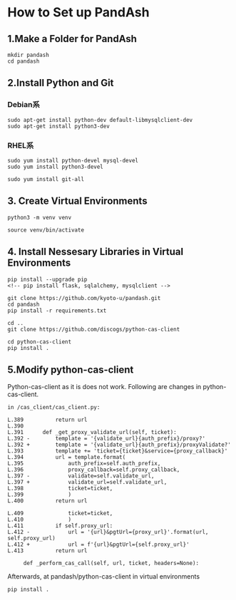 # How to Set up PandAsh

## 1.Make a Folder for PandAsh
```
mkdir pandash
cd pandash
```

## 2.Install Python and Git
### Debian系
    sudo apt-get install python-dev default-libmysqlclient-dev
    sudo apt-get install python3-dev
 
### RHEL系
    sudo yum install python-devel mysql-devel
    sudo yum install python3-devel

```
sudo yum install git-all
```

## 3. Create Virtual Environments
```
python3 -m venv venv

source venv/bin/activate
```
## 4. Install Nessesary Libraries in Virtual Environments
```
pip install --upgrade pip
<!-- pip install flask, sqlalchemy, mysqlclient -->

git clone https://github.com/kyoto-u/pandash.git
cd pandash
pip install -r requirements.txt

cd ..
git clone https://github.com/discogs/python-cas-client

cd python-cas-client
pip install .
```

## 5.Modify python-cas-client
Python-cas-client as it is does not work.
Following are changes in python-cas-client.
```
in /cas_client/cas_client.py:

L.389          return url
L.390
L.391      def _get_proxy_validate_url(self, ticket):
L.392 -        template = '{validate_url}{auth_prefix}/proxy?'
L.392 +        template = '{validate_url}{auth_prefix}/proxyValidate?'
L.393          template += 'ticket={ticket}&service={proxy_callback}'
L.394          url = template.format(
L.395              auth_prefix=self.auth_prefix,
L.396              proxy_callback=self.proxy_callback,
L.397 -            validate=self.validate_url,
L.397 +            validate_url=self.validate_url,
L.398              ticket=ticket,
L.399              )
L.400          return url

L.409              ticket=ticket,
L.410              )
L.411          if self.proxy_url:
L.412 -            url = '{url}&pgtUrl={proxy_url}'.format(url, self.proxy_url)
L.412 +            url = f'{url}&pgtUrl={self.proxy_url}'
L.413          return url

     def _perform_cas_call(self, url, ticket, headers=None):
```
Afterwards, at pandash/python-cas-client in virtual environments
```
pip install .
```
